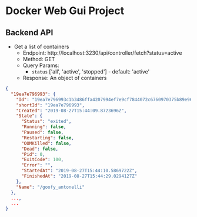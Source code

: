# Docker Web Gui Project

## Backend API

- Get a list of containers
  - Endpoint: http://localhost:3230/api/controller/fetch?status=active
  - Method: GET
  - Query Params: 
    - `status` ['all', 'active', 'stopped'] - default: 'active'
  - Response: 
    An object of containers
```JSON
{
  "19ea7e796993": {
    "Id": "19ea7e796993c1b3486ffa4207994ef7e9cf7844072c6760970375b89e96d45c",
    "shortId": "19ea7e796993",
    "Created": "2019-08-27T15:44:09.8723696Z",
    "State": {
      "Status": "exited",
      "Running": false,
      "Paused": false,
      "Restarting": false,
      "OOMKilled": false,
      "Dead": false,
      "Pid": 0,
      "ExitCode": 100,
      "Error": "",
      "StartedAt": "2019-08-27T15:44:10.5869722Z",
      "FinishedAt": "2019-08-27T15:44:29.0294127Z"
    },
    "Name": "/goofy_antonelli"
  },
  ...,
  ...
}
```